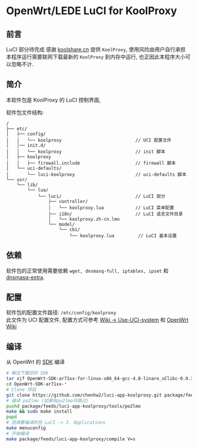 OpenWrt/LEDE LuCI for KoolProxy
===

前言
---
LuCI 部分待完成
感謝 [koolshare.cn][koolshare] 提供 ```KoolProxy```, 使用风险由用户自行承担  
本程序运行需要联网下载最新的 ```KoolProxy``` 到内存中运行, 也正因此本程序大小可以忽略不计.  

简介
---

本软件包是 KoolProxy 的 LuCI 控制界面,

软件包文件结构:
```
/
├── etc/
│   ├── config/
│   │   └── koolproxy                            // UCI 配置文件
│   │── init.d/
│   │   └── koolproxy                            // init 脚本
│   ├── koolproxy
│   │   ├── firewall.include                     // firewall 脚本
│   └── uci-defaults/
│       └── luci-koolproxy                       // uci-defaults 脚本
└── usr/
    └── lib/
        └── lua/
            └── luci/                            // LuCI 部分
                ├── controller/
                │   └── koolproxy.lua            // LuCI 菜单配置
                ├── i18n/                        // LuCI 语言文件目录
                │   └── koolproxy.zh-cn.lmo
                └── model/
                    └── cbi/
                        └── koolproxy.lua         // LuCI 基本设置
```

依赖
---
软件包的正常使用需要依赖 ```wget, dnsmasq-full, iptables, ipset``` 和 [dnsmasq-extra][openwrt-dnsmasq-extra].  

配置
---

软件包的配置文件路径: `/etc/config/koolproxy`  
此文件为 UCI 配置文件, 配置方式可参考 [Wiki -> Use-UCI-system][Use-UCI-system] 和 [OpenWrt Wiki][uci]  

编译
---

从 OpenWrt 的 [SDK][openwrt-sdk] 编译  
```bash
# 解压下载好的 SDK
tar xjf OpenWrt-SDK-ar71xx-for-linux-x86_64-gcc-4.8-linaro_uClibc-0.9.33.2.tar.bz2
cd OpenWrt-SDK-ar71xx-*
# Clone 项目
git clone https://github.com/chenhw2/luci-app-koolproxy.git package/feeds/luci-app-koolproxy
# 编译 po2lmo (如果有po2lmo可跳过)
pushd package/feeds/luci-app-koolproxy/tools/po2lmo
make && sudo make install
popd
# 选择要编译的包 LuCI -> 3. Applications
make menuconfig
# 开始编译
make package/feeds/luci-app-koolproxy/compile V=s
```

 [openwrt-sdk]: https://wiki.openwrt.org/doc/howto/obtain.firmware.sdk
 [Use-UCI-system]: https://github.com/shadowsocks/luci-app-shadowsocks/wiki/Use-UCI-system
 [uci]: https://wiki.openwrt.org/doc/uci
 [openwrt-dnsmasq-extra]: https://github.com/chenhw2/openwrt-dnsmasq-extra
 [koolshare]: http://koolshare.cn/thread-64086-1-1.html
